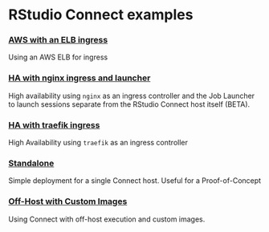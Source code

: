 # RStudio Connect examples


### [AWS with an ELB ingress](./aws-elb)

Using an AWS ELB for ingress

### [HA with nginx ingress and launcher](./high-availability-nginx-launcher)

High availability using `nginx` as an ingress controller and the Job Launcher to launch sessions separate from the
RStudio Connect host itself (BETA).

### [HA with traefik ingress](./high-availability-traefik)

High Availability using `traefik` as an ingress controller

### [Standalone](./standalone)

Simple deployment for a single Connect host. Useful for a Proof-of-Concept

### [Off-Host with Custom Images](./off-host-custom-images)

Using Connect with off-host execution and custom images.
